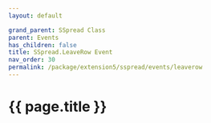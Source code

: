 ```yaml
---
layout: default

grand_parent: SSpread Class
parent: Events
has_children: false
title: SSpread.LeaveRow Event
nav_order: 30
permalink: /package/extension5/sspread/events/leaverow
---
```

# {{ page.title }}

